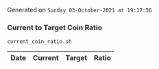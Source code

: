 Generated on `Sunday 03-October-2021 at 19:17:56`

### Current to Target Coin Ratio
`current_coin_ratio.sh`

Date|Current|Target|Ratio
---|---|---|---
